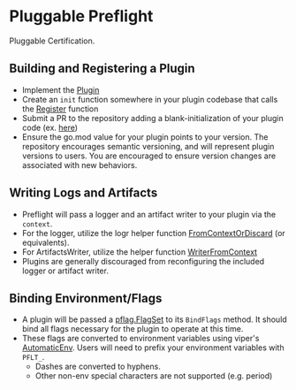 # Pluggable Preflight

Pluggable Certification.

## Building and Registering a Plugin

- Implement the [Plugin](./plugin/v0/plugin.go#L44)
- Create an `init` function somewhere in your plugin codebase that calls the [Register](./plugin/aliases.go#L8) function
- Submit a PR to the repository adding a blank-initialization of your plugin code (ex. [here](./plugin/registration/add_plugins_here.go#L8))
- Ensure the go.mod value for your plugin points to your version. The repository
  encourages semantic versioning, and will represent plugin versions to users.
  You are encouraged to ensure version changes are associated with new behaviors.

## Writing Logs and Artifacts

- Preflight will pass a logger and an artifact writer to your plugin via the
  `context`.
- For the logger, utilize the logr helper function
  [FromContextOrDiscard](https://pkg.go.dev/github.com/go-logr/logr#FromContextOrDiscard)
  (or equivalents).
- For ArtifactsWriter, utilize the helper function
  [WriterFromContext](https://pkg.go.dev/github.com/redhat-openshift-ecosystem/openshift-preflight/artifacts#WriterFromContext)
- Plugins are generally discouraged from reconfiguring the included logger or artifact writer.

## Binding Environment/Flags

- A plugin will be passed a
  [pflag.FlagSet](https://pkg.go.dev/github.com/spf13/pflag#FlagSet) to its
  `BindFlags` method. It should bind all flags necessary for the plugin to
  operate at this time.
- These flags are converted to environment variables using viper's
  [AutomaticEnv](https://pkg.go.dev/github.com/spf13/viper#AutomaticEnv). Users
  will need to prefix your environment variables with `PFLT_`.
    - Dashes are converted to hyphens.
    - Other non-env special characters are not supported (e.g. period)
